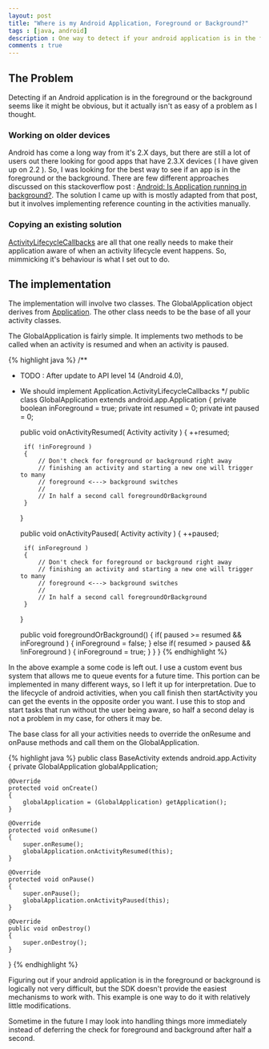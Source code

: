 ```yaml
---
layout: post
title: "Where is my Android Application, Foreground or Background?"
tags : [java, android]
description : One way to detect if your android application is in the foreground or background.
comments : true
---
```


## The Problem
Detecting if an Android application is in the foreground or the background seems like it might be obvious, but it actually isn't as easy of a problem as I thought.


### Working on older devices
Android has come a long way from it's 2.X days, but there are still a lot of users out there looking for good apps that have 2.3.X devices ( I have given up on 2.2 ).  So, I was looking for the best way to see if an app is in the foreground or the background.  There are few different approaches discussed on this stackoverflow post : [Android: Is Application running in background?](http://stackoverflow.com/questions/3667022/android-is-application-running-in-background/5862048).  The solution I came up with is mostly adapted from that post, but it involves implementing reference counting in the activities manually.

### Copying an existing solution
[ActivityLifecycleCallbacks](http://developer.android.com/reference/android/app/Application.ActivityLifecycleCallbacks.html) are all that one really needs to make their application aware of when an activity lifecycle event happens.  So, mimmicking it's behaviour is what I set out to do.


## The implementation
The implementation will involve two classes.  The GlobalApplication object derives from [Application](http://developer.android.com/reference/android/app/Application.html).  The other class needs to be the base of all your activity classes.

The GlobalApplication is fairly simple.  It implements two methods to be called when an activity is resumed and when an activity is paused.

{% highlight java %}
/**
 * TODO : After update to API level 14 (Android 4.0),
 * We should implement Application.ActivityLifecycleCallbacks
 */
public class GlobalApplication extends android.app.Application
{
    private boolean inForeground = true;
    private int resumed = 0;
    private int paused = 0;

    public void onActivityResumed( Activity activity )
    {
        ++resumed;

        if( !inForeground )
        {
            // Don't check for foreground or background right away
            // finishing an activity and starting a new one will trigger to many
            // foreground <---> background switches
            //
            // In half a second call foregroundOrBackground
        }
    }

    public void onActivityPaused( Activity activity )
    {
        ++paused;

        if( inForeground )
        {
            // Don't check for foreground or background right away
            // finishing an activity and starting a new one will trigger to many
            // foreground <---> background switches
            //
            // In half a second call foregroundOrBackground
        }
    }

    public void foregroundOrBackground()
    {
        if( paused >= resumed && inForeground )
        {
            inForeground = false;
        }
        else if( resumed > paused && !inForeground )
        {
            inForeground = true;
        }
    }
}
{% endhighlight %}

In the above example a some code is left out.  I use a custom event bus system that allows me to queue events for a future time.  This portion can be implemented in many different ways, so I left it up for interpretation.  Due to the lifecycle of android activities, when you call finish then startActivity you can get the events in the opposite order you want.  I use this to stop and start tasks that run without the user being aware, so half a second delay is not a problem in my case, for others it may be.

The base class for all your activities needs to override the onResume and onPause methods and call them on the GlobalApplication.

{% highlight java %}
public class BaseActivity extends android.app.Activity
{
    private GlobalApplication globalApplication;

    @Override
    protected void onCreate()
    {
        globalApplication = (GlobalApplication) getApplication();
    }

    @Override
    protected void onResume()
    {
        super.onResume();
        globalApplication.onActivityResumed(this);
    }

    @Override
    protected void onPause()
    {
        super.onPause();
        globalApplication.onActivityPaused(this);
    }

    @Override
    public void onDestroy()
    {
        super.onDestroy();
    }
}
{% endhighlight %}

Figuring out if your android application is in the foreground or background is logically not very difficult, but the SDK doesn't provide the easiest mechanisms to work with.  This example is one way to do it with relatively little modifications.

Sometime in the future I may look into handling things more immediately instead of deferring the check for foreground and background after half a second.
